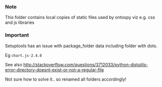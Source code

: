 ### Note

This folder contains local copies of static files used by  ontospy viz e.g. css and js libraries

### Important

Setuptools has an issue with package_folder data including folder with dots.

Eg  `chart.js-2.4.0`

See also
http://stackoverflow.com/questions/3712033/python-distutils-error-directory-doesnt-exist-or-not-a-regular-file

Not sure how to solve it.. so renamed all folders accordingly!
